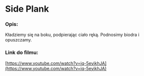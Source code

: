 # Side Plank

### Opis:
Kładziemy się na boku, podpierając ciało ręką. Podnosimy biodra i opuszczamy.

### Link do filmu:
[https://www.youtube.com/watch?v=iq-5eyjkhJA](https://www.youtube.com/watch?v=iq-5eyjkhJA)
